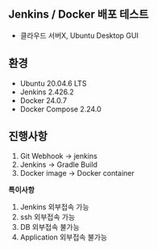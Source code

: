 
## Jenkins / Docker 배포 테스트
 - 클라우드 서버X, Ubuntu Desktop GUI

## 환경
 - Ubuntu 20.04.6 LTS
 - Jenkins 2.426.2
 - Docker 24.0.7
 - Docker Compose 2.24.0

## 진행사항
1. Git Webhook -> jenkins
2. Jenkins -> Gradle Build
3. Docker image -> Docker container

**특이사항**
1. Jenkins 외부접속 가능
2. ssh 외부접속 가능
3. DB 외부접속 불가능
4. Application 외부접속 불가능